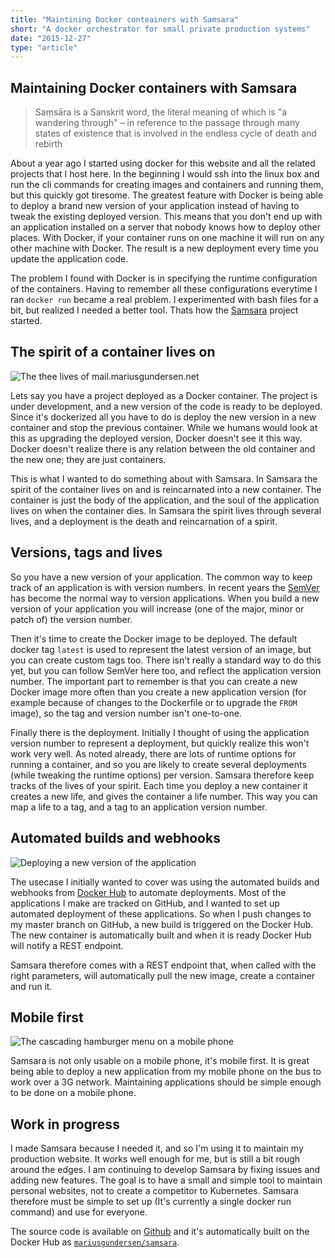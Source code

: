 ```yaml
---
title: "Maintining Docker conteainers with Samsara"
short: "A docker orchestrator for small private production systems"
date: "2015-12-27"
type: "article"
---
```


## Maintaining Docker containers with Samsara

> Saṃsāra is a Sanskrit word, the literal meaning of which is "a wandering through" – in reference to the passage through many states of existence that is involved in the endless cycle of death and rebirth

About a year ago I started using docker for this website and all the related projects that I host here. In the beginning I would ssh into the linux box and run the cli commands for creating images and containers and running them, but this quickly got tiresome. The greatest feature with Docker is being able to deploy a brand new version of your application instead of having to tweak the existing deployed version. This means that you don't end up with an application installed on a server that nobody knows how to deploy other places. With Docker, if your container runs on one machine it will run on any other machine with Docker. The result is a new deployment every time you update the application code. 

The problem I found with Docker is in specifying the runtime configuration of the containers. Having to remember all these configurations everytime I ran `docker run` became a real problem. I experimented with bash files for a bit, but realized I needed a better tool. Thats how the [Samsara](https://github.com/mariusGundersen/samsara) project started.

## The spirit of a container lives on

![The thee lives of mail.mariusgundersen.net](lives.png)

Lets say you have a project deployed as a Docker container. The project is under development, and a new version of the code is ready to be deployed. Since it's dockerized all you have to do is deploy the new version in a new container and stop the previous container. While we humans would look at this as upgrading the deployed version, Docker doesn't see it this way. Docker doesn't realize there is any relation between the old container and the new one; they are just containers.

This is what I wanted to do something about with Samsara. In Samsara the spirit of the container lives on and is reincarnated into a new container. The container is just the body of the application, and the soul of the application lives on when the container dies. In Samsara the spirit lives through several lives, and a deployment is the death and reincarnation of a spirit.

## Versions, tags and lives

So you have a new version of your application. The common way to keep track of an application is with version numbers. In recent years the [SemVer](http://semver.org/) has become the normal way to version applications. When you build a new version of your application you will increase (one of the major, minor or patch of) the version number.

Then it's time to create the Docker image to be deployed. The default docker tag `latest` is used to represent the latest version of an image, but you can create custom tags too. There isn't really a standard way to do this yet, but you can follow SemVer here too, and reflect the application version number. The important part to remember is that you can create a new Docker image more often than you create a new application version (for example because of changes to the Dockerfile or to upgrade the `FROM` image), so the tag and version number isn't one-to-one.

Finally there is the deployment. Initially I thought of using the application version number to represent a deployment, but quickly realize this won't work very well. As noted already, there are lots of runtime options for running a container, and so you are likely to create several deployments (while tweaking the runtime options) per version. Samsara therefore keep tracks of the lives of your spirit. Each time you deploy a new container it creates a new life, and gives the container a life number. This way you can map a life to a tag, and a tag to an application version number.

## Automated builds and webhooks

![Deploying a new version of the application](deploy.png)

The usecase I initially wanted to cover was using the automated builds and webhooks from [Docker Hub](https://hub.docker.com/) to automate deployments. Most of the applications I make are tracked on GitHub, and I wanted to set up automated deployment of these applications. So when I push changes to my master branch on GitHub, a new build is triggered on the Docker Hub. The new container is automatically built and when it is ready Docker Hub will notify a REST endpoint.

Samsara therefore comes with a REST endpoint that, when called with the right parameters, will automatically pull the new image, create a container and run it. 

## Mobile first

![The cascading hamburger menu on a mobile phone](mobile.png)

Samsara is not only usable on a mobile phone, it's mobile first. It is great being able to deploy a new application from my mobile phone on the bus to work over a 3G network. Maintaining applications should be simple enough to be done on a mobile phone.

## Work in progress

I made Samsara because I needed it, and so I'm using it to maintain my production website. It works well enough for me, but is still a bit rough around the edges. I am continuing to develop Samsara by fixing issues and adding new features. The goal is to have a small and simple tool to maintain personal websites, not to create a competitor to Kubernetes. Samsara therefore must be simple to set up (It's currently a single docker run command) and use for everyone.

The source code is available on [Github](https://github.com/mariusGundersen/Samsara) and it's automatically built on the Docker Hub as [`mariusgundersen/samsara`](https://hub.docker.com/r/mariusgundersen/samsara/).
